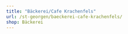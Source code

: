 ```yaml
---
title: "Bäckerei/Cafe Krachenfels"
url: /st-georgen/baeckerei-cafe-krachenfels/
shop: Bäckerei
---
```

